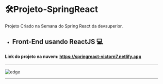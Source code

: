 # 🛠Projeto-SpringReact
Projeto Criado na Semana do Spring React da devsuperior.

- ## Front-End usando ReactJS 💻
 
#### Link do projeto na nuvem: https://springreact-victorn7.netlify.app
---
![edge](https://user-images.githubusercontent.com/78637454/132753595-2c2ae086-fbb5-45ab-9ee2-78eebb63b44f.JPG)

---
